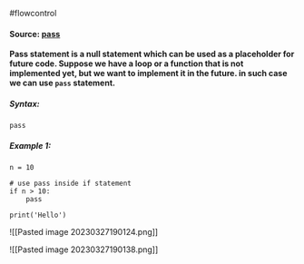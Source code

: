 #flowcontrol
#### Source: [pass](https://www.programiz.com/python-programming/pass-statement)

**Pass statement is a null statement which can be used as a placeholder for future code. 
Suppose we have a loop or a function that is not implemented yet, but we want to implement it in the future. in such case we can use `pass` statement.**

##### Syntax:
`pass`

##### Example 1:
```
n = 10

# use pass inside if statement
if n > 10:
    pass

print('Hello')
```

![[Pasted image 20230327190124.png]]

![[Pasted image 20230327190138.png]]

